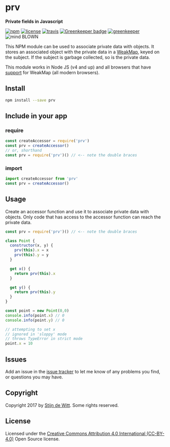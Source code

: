 # prv
**Private fields in Javascript**

[![npm](https://img.shields.io/npm/v/prv.svg)](https://npmjs.com/package/prv)
[![license](https://img.shields.io/npm/l/prv.svg)](https://creativecommons.org/licenses/by/4.0/)
[![travis](https://img.shields.io/travis/Download/prv.svg)](https://travis-ci.org/Download/prv)
[![Greenkeeper badge](https://badges.greenkeeper.io/Download/prv.svg)](https://greenkeeper.io/)
[![greenkeeper](https://img.shields.io/david/Download/prv.svg)](https://greenkeeper.io/)
![mind BLOWN](https://img.shields.io/badge/mind-BLOWN-ff69b4.svg)

This NPM module can be used to associate private data with objects. It stores an associated object with the private data in a [WeakMap](https://developer.mozilla.org/en-US/docs/Web/JavaScript/Reference/Global_Objects/WeakMap), keyed on the subject. If the subject is garbage collected, so is the private data.

This module works in Node JS (v4 and up) and all browsers that have [support](https://caniuse.com/#feat=es5) for WeakMap (all modern browsers). 

## Install
```sh
npm install --save prv
```

## Include in your app

### require
```js
const createAccessor = require('prv')
const prv = createAccessor()
// or, shorthand
const prv = require('prv')() // <-- note the double braces
```

### import
```js
import createAccessor from 'prv'
const prv = createAccessor()
```

## Usage
Create an accessor function and use it to associate private data with objects. Only code that has access to the accessor function can reach the private data.

```js
const prv = require('prv')() // <-- note the double braces

class Point {
  constructor(x, y) {
    prv(this).x = x
    prv(this).y = y
  }

  get x() {
    return prv(this).x
  }

  get y() {
    return prv(this).y
  }
}

const point = new Point(0,0)
console.info(point.x) // 0
console.info(point.y) // 0

// attempting to set x
// ignored in 'sloppy' mode
// throws TypeError in strict mode
point.x = 10
```

## Issues
Add an issue in the [issue tracker](https://github.com/download/prv/issues)
to let me know of any problems you find, or questions you may have.

## Copyright
Copyright 2017 by [Stijn de Witt](https://StijnDeWitt.com). Some rights reserved.

## License
Licensed under the [Creative Commons Attribution 4.0 International (CC-BY-4.0)](https://creativecommons.org/licenses/by/4.0/) Open Source license.
